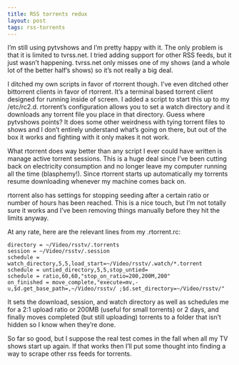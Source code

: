 ```yaml
---
title: RSS torrents redux
layout: post
tags: rss-torrents
---
```


I’m still using pytvshows and I’m pretty happy with it. The only problem is that it is limited to tvrss.net. I tried adding support for other RSS feeds, but it just wasn’t happening. tvrss.net only misses one of my shows (and a whole lot of the better half’s shows) so it’s not really a big deal.

I ditched my own scripts in favor of rtorrent though. I’ve even ditched other bittorrent clients in favor of rtorrent. It’s a terminal based torrent client designed for running inside of screen. I added a script to start this up to my /etc/rc2.d. rtorrent’s configuration allows you to set a watch directory and it downloads any torrent file you place in that directory. Guess where pytvshows points? It does some other weirdness with tying torrent files to shows and I don’t entirely understand what’s going on there, but out of the box it works and fighting with it only makes it not work.

What rtorrent does way better than any script I ever could have written is manage active torrent sessions. This is a huge deal since I’ve been cutting back on electricity consumption and no longer leave my computer running all the time (blasphemy!). Since rtorrent starts up automatically my torrents resume downloading whenever my machine comes back on.

rtorrent also has settings for stopping seeding after a certain ratio or number of hours has been reached. This is a nice touch, but I’m not totally sure it works and I’ve been removing things manually before they hit the limits anyway.

At any rate, here are the relevant lines from my .rtorrent.rc:

```
directory = ~/Video/rsstv/.torrents
session = ~/Video/rsstv/.session
schedule = watch_directory,5,5,load_start=~/Video/rsstv/.watch/*.torrent
schedule = untied_directory,5,5,stop_untied=
schedule = ratio,60,60,"stop_on_ratio=200,200M,200"
on_finished = move_complete,"execute=mv,-u,$d.get_base_path=,~/Video/rsstv/ ;$d.set_directory=~/Video/rsstv/"
```

It sets the download, session, and watch directory as well as schedules me for a 2:1 upload ratio or 200MB (useful for small torrents) or 2 days, and finally moves completed (but still uploading) torrents to a folder that isn’t hidden so I know when they’re done.

So far so good, but I suppose the real test comes in the fall when all my TV shows start up again. If that works then I’ll put some thought into finding a way to scrape other rss feeds for torrents.

